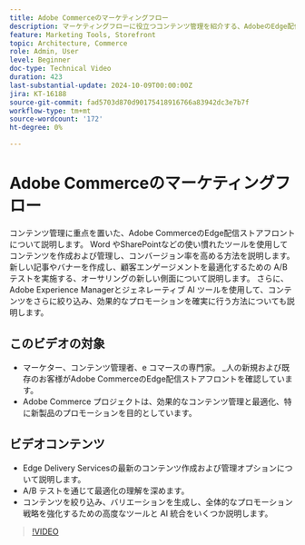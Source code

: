 ```yaml
---
title: Adobe Commerceのマーケティングフロー
description: マーケティングフローに役立つコンテンツ管理を紹介する、AdobeのEdge配信ストアフロントについて詳しくはこちらから
feature: Marketing Tools, Storefront
topic: Architecture, Commerce
role: Admin, User
level: Beginner
doc-type: Technical Video
duration: 423
last-substantial-update: 2024-10-09T00:00:00Z
jira: KT-16188
source-git-commit: fad5703d870d90175418916766a83942dc3e7b7f
workflow-type: tm+mt
source-wordcount: '172'
ht-degree: 0%

---
```



# Adobe Commerceのマーケティングフロー

コンテンツ管理に重点を置いた、Adobe CommerceのEdge配信ストアフロントについて説明します。 Word やSharePointなどの使い慣れたツールを使用してコンテンツを作成および管理し、コンバージョン率を高める方法を説明します。 新しい記事やバナーを作成し、顧客エンゲージメントを最適化するための A/B テストを実施する、オーサリングの新しい側面について説明します。 さらに、Adobe Experience Managerとジェネレーティブ AI ツールを使用して、コンテンツをさらに絞り込み、効果的なプロモーションを確実に行う方法についても説明します。

## このビデオの対象

- マーケター、コンテンツ管理者、e コマースの専門家。
_人の新規および既存のお客様がAdobe CommerceのEdge配信ストアフロントを確認しています。
- Adobe Commerce プロジェクトは、効果的なコンテンツ管理と最適化、特に新製品のプロモーションを目的としています。

## ビデオコンテンツ

- Edge Delivery Servicesの最新のコンテンツ作成および管理オプションについて説明します。
- A/B テストを通じて最適化の理解を深めます。
- コンテンツを絞り込み、バリエーションを生成し、全体的なプロモーション戦略を強化するための高度なツールと AI 統合をいくつか説明します。

>[!VIDEO](https://video.tv.adobe.com/v/3433533?learn=on&captions=jpn)

